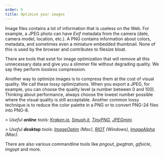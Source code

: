```yaml
---
order: 5
title: Optimize your images
---
```


Image files contains a lot of information that is useless on the Web. For example, a JPEG photo can have *Exif* metadata from the camera (date, camera model, location, etc.). A PNG contains information about colors, metadata, and sometimes even a miniature embedded thumbnail. None of this is used by the browser and contributes to filesize bloat.

There are tools that exist for image optimization that will remove all this unnecessary data and give you a slimmer file without degrading quality. We say they perform *lossless* compression.

Another way to optimize images is to compress them at the cost of visual quality. We call these *lossy* optimizations.  When you export a JPEG, for example, you can choose the quality level (a number between 0 and 100).  Thinking about performance, always choose the lowest number possible where the visual quality is still acceptable. Another common lossy technique is to reduce the color palette in a PNG or to convert PNG-24 files into PNG-8.

*> Useful **online** tools: [Kraken.io](http://kraken.io), [Smush.it](http://www.smushit.com), [TinyPNG](http://tinypng.org/), [JPEGmini](http://jpegmini.com/).*

*> Useful **desktop** tools: [ImageOptim](http://imageoptim.com/) (Mac), [RIOT](http://luci.criosweb.ro/riot/download/) (Windows), [ImageAlpha](http://pngmini.com/) (Mac).*

There are also various commandline tools like *pngout*, *jpegtran*, *gifsicle*, *imgopt* and more.
